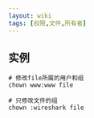```yaml
---
layout: wiki
tags: [权限,文件,所有者]
---
```


## 实例

```
# 修改file所属的用户和组
chown www:www file

# 只修改文件的组
chown :wireshark file
```
